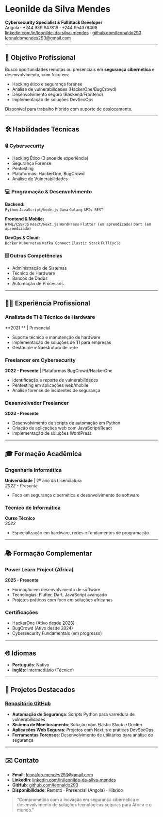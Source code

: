 # Leonilde da Silva Mendes
**Cybersecurity Specialist & FullStack Developer**  
Angola · +244 939 947819 · +244 954378408  
[linkedin.com/in/leonilde-da-silva-mendes](https://linkedin.com/in/leonilde-da-silva-mendes) · 
[github.com/leonaldo293](https://github.com/leonaldo293)
[leonaldomendes293@gmail.com](mailto:leonaldomendes293@gmail.com)

---

## 🎯 Objetivo Profissional
Busco oportunidades remotas ou presenciais em **segurança cibernética** e desenvolvimento, com foco em:
- Hacking ético e segurança forense
- Análise de vulnerabilidades (HackerOne/BugCrowd)
- Desenvolvimento seguro (Backend/Frontend)
- Implementação de soluções DevSecOps

Disponível para trabalho híbrido com suporte de deslocamento.

---

## 🛠️ Habilidades Técnicas

### 🔒 Cybersecurity
- Hacking Ético (3 anos de experiência)
- Segurança Forense
- Pentesting
- Plataformas: HackerOne, BugCrowd
- Análise de Vulnerabilidades

### 💻 Programação & Desenvolvimento
**Backend:**  
`Python` `JavaScript/Node.js` `Java` `Golang` `APIs REST`

**Frontend & Mobile:**  
`HTML/CSS/JS` `React/Next.js` `WordPress` `Flutter (em aprendizado)` `Dart (em aprendizado)`

**DevOps & Cloud:**  
`Docker` `Kubernetes` `Kafka Connect` `Elastic Stack` `FullCycle`

### 🗄️ Outras Competências
- Administração de Sistemas
- Técnico de Hardware
- Bancos de Dados
- Automação de Processos

---

## 👨‍💻 Experiência Profissional

### Analista de TI & Técnico de Hardware
**2021 ** | Presencial  
- Suporte técnico e manutenção de hardware
- Implementação de soluções de TI para empresas
- Gestão de infraestrutura de rede

### Freelancer em Cybersecurity
**2022 - Presente** | Plataformas BugCrowd/HackerOne  
- Identificação e reporte de vulnerabilidades
- Pentesting em aplicações web/mobile
- Análise forense de incidentes de segurança

### Desenvolvedor Freelancer
**2023 - Presente**  
- Desenvolvimento de scripts de automação em Python
- Criação de aplicações web com JavaScript/React
- Implementação de soluções WordPress

---

## 🎓 Formação Acadêmica

### Engenharia Informática
**Universidade** | 2º ano da Licenciatura  
*2022 - Presente*  
- Foco em segurança cibernética e desenvolvimento de software

### Técnico de Informática
**Curso Técnico**  
*2022*  
- Especialização em hardware, redes e fundamentos de programação

---

## 📚 Formação Complementar

### Power Learn Project (África)
**2025 - Presente**  
- Formação em desenvolvimento de software
- Tecnologias: Flutter, Dart, JavaScript avançado
- Projetos práticos com foco em soluções africanas

### Certificações
- HackerOne (Ativo desde 2023)
- BugCrowd (Ativo desde 2024)
- Cybersecurity Fundamentals (em progresso)

---

## 🌐 Idiomas
- **Português**: Nativo
- **Inglês**: Intermediário (Técnico)

---

## 💼 Projetos Destacados
### [Repositório GitHub](https://github.com/leonaldo293)
- **Automação de Segurança**: Scripts Python para varredura de vulnerabilidades
- **Sistema de Monitoramento**: Solução com Elastic Stack e Docker
- **Aplicações Web Seguras**: Projetos com Next.js e práticas DevSecOps
- **Ferramentas Forenses**: Desenvolvimento de utilitários para análise de segurança

---

## ✉️ Contato
- **Email**: leonaldo.mendes293@gmail.com
- **LinkedIn**: [linkedin.com/in/leonilde-da-silva-mendes](https://linkedin.com/in/leonilde-da-silva-mendes)  
- **GitHub**: [github.com/leonaldo293](https://github.com/leonaldo293)  
- **Disponibilidade**: Remoto · Presencial (Angola) · Híbrido

> "Comprometido com a inovação em segurança cibernética e desenvolvimento de soluções tecnológicas seguras para África e o mundo."
